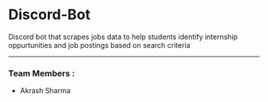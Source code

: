 # Discord-Bot

Discord bot that scrapes jobs data to help students identify internship oppurtunities and job postings based on search criteria
<hr>

### Team Members :   
* Akrash Sharma